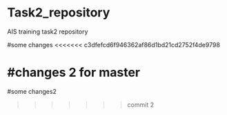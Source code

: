 # Task2_repository
AIS training task2 repository

#some changes
<<<<<<< c3dfefcd6f946362af86d1bd21cd2752f4de9798

#changes 2 for master
=======
#some changes2
>>>>>>> commit 2
